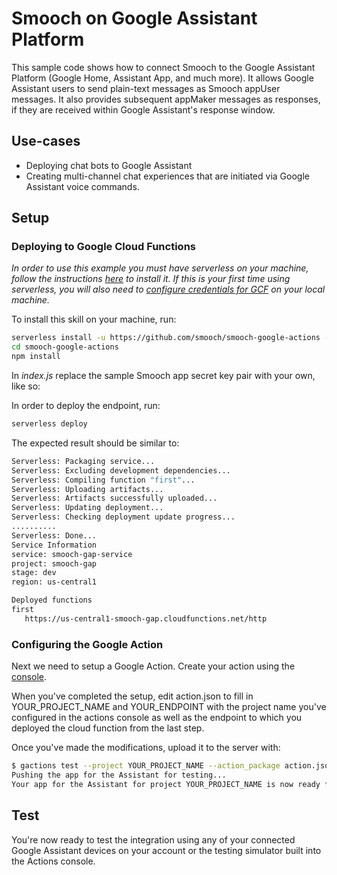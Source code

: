 <!--
title: Google Assistant Platform / Smooch (Alpha)
description: Google Cloud Function that implements a simple Google Actions Integration for Smooch
layout: Doc
-->

# Smooch on Google Assistant Platform

This sample code shows how to connect Smooch to the Google Assistant Platform (Google Home, Assistant App, and much more). It allows Google Assistant users to send plain-text messages as Smooch appUser messages. It also provides subsequent appMaker messages as responses, if they are received within Google Assistant's response window.

## Use-cases

- Deploying chat bots to Google Assistant
- Creating multi-channel chat experiences that are initiated via Google Assistant voice commands.

## Setup

### Deploying to Google Cloud Functions

_In order to use this example you must have serverless on your machine, follow the instructions [here](https://github.com/serverless/serverless) to install it. If this is your first time using serverless, you will also need to [configure credentials for GCF](https://serverless.com/framework/docs/providers/google/guide/credentials/) on your local machine._

To install this skill on your machine, run:

```bash
serverless install -u https://github.com/smooch/smooch-google-actions -n smooch-google-actions
cd smooch-google-actions
npm install
```

In _index.js_ replace the sample Smooch app secret key pair with your own, like so:


In order to deploy the endpoint, run:

```bash
serverless deploy
```

The expected result should be similar to:

```bash
Serverless: Packaging service...
Serverless: Excluding development dependencies...
Serverless: Compiling function "first"...
Serverless: Uploading artifacts...
Serverless: Artifacts successfully uploaded...
Serverless: Updating deployment...
Serverless: Checking deployment update progress...
..........
Serverless: Done...
Service Information
service: smooch-gap-service
project: smooch-gap
stage: dev
region: us-central1

Deployed functions
first
   https://us-central1-smooch-gap.cloudfunctions.net/http
```

### Configuring the Google Action

Next we need to setup a Google Action. Create your action using the [console](https://console.actions.google.com).

When you've completed the setup, edit action.json to fill in YOUR_PROJECT_NAME and YOUR_ENDPOINT with the project name you've configured in the actions console as well as the endpoint to which you deployed the cloud function from the last step.

Once you've made the modifications, upload it to the server with:

```bash
$ gactions test --project YOUR_PROJECT_NAME --action_package action.json
Pushing the app for the Assistant for testing...
Your app for the Assistant for project YOUR_PROJECT_NAME is now ready for testing on Actions on Google enabled devices or the Actions Web Simulator at https://console.actions.google.com/project/YOUR_PROJECT_NAME/simulator/
```

## Test

You're now ready to test the integration using any of your connected Google Assistant devices on your account or the testing simulator built into the Actions console.
